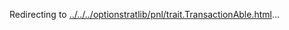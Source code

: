 Redirecting to
[../../../optionstratlib/pnl/trait.TransactionAble.html](../../../optionstratlib/pnl/trait.TransactionAble.html)\...
